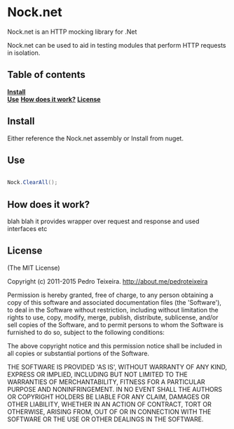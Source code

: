# Nock.net

Nock.net is an HTTP mocking library for .Net

Nock.net can be used to aid in testing modules that perform HTTP requests in isolation.

## Table of contents

**[Install](#install)**  
**[Use](#use)**
**[How does it work?](#how-does-it-work)** 
**[License](#license)**  


## Install

Either reference the Nock.net assembly or Install from nuget.

## Use


```c#

Nock.ClearAll();

```

## How does it work?

blah blah it provides wrapper over request and response and used interfaces etc

## License

(The MIT License)

Copyright (c) 2011-2015 Pedro Teixeira. http://about.me/pedroteixeira

Permission is hereby granted, free of charge, to any person obtaining a copy of this software and associated documentation files (the 'Software'), to deal in the Software without restriction, including without limitation the rights to use, copy, modify, merge, publish, distribute, sublicense, and/or sell copies of the Software, and to permit persons to whom the Software is furnished to do so, subject to the following conditions:

The above copyright notice and this permission notice shall be included in all copies or substantial portions of the Software.

THE SOFTWARE IS PROVIDED 'AS IS', WITHOUT WARRANTY OF ANY KIND, EXPRESS OR IMPLIED, INCLUDING BUT NOT LIMITED TO THE WARRANTIES OF MERCHANTABILITY, FITNESS FOR A PARTICULAR PURPOSE AND NONINFRINGEMENT. IN NO EVENT SHALL THE AUTHORS OR COPYRIGHT HOLDERS BE LIABLE FOR ANY CLAIM, DAMAGES OR OTHER LIABILITY, WHETHER IN AN ACTION OF CONTRACT, TORT OR OTHERWISE, ARISING FROM, OUT OF OR IN CONNECTION WITH THE SOFTWARE OR THE USE OR OTHER DEALINGS IN THE SOFTWARE.
